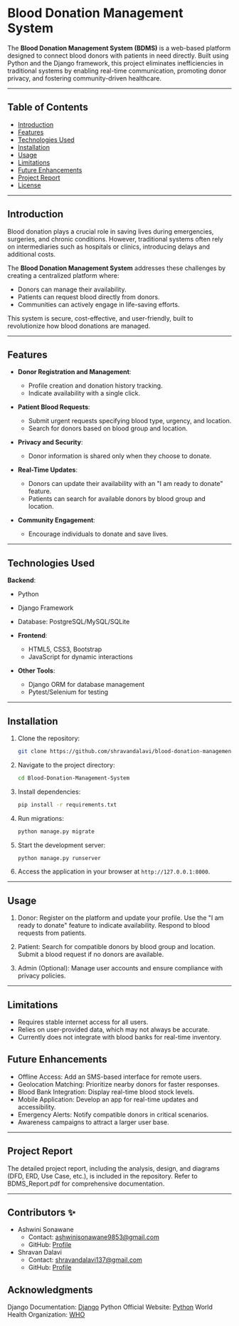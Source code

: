 # Blood Donation Management System
The **Blood Donation Management System (BDMS)** is a web-based platform designed to connect blood donors with patients in need directly. Built using Python and the Django framework, this project eliminates inefficiencies in traditional systems by enabling real-time communication, promoting donor privacy, and fostering community-driven healthcare.

---

## Table of Contents

- [Introduction](#introduction)
- [Features](#features)
- [Technologies Used](#technologies-used)
- [Installation](#installation)
- [Usage](#usage)
- [Limitations](#limitations)
- [Future Enhancements](#future-enhancements)
- [Project Report](#project-report)
- [License](#license)

---

## Introduction

Blood donation plays a crucial role in saving lives during emergencies, surgeries, and chronic conditions. However, traditional systems often rely on intermediaries such as hospitals or clinics, introducing delays and additional costs.

The **Blood Donation Management System** addresses these challenges by creating a centralized platform where:
- Donors can manage their availability.
- Patients can request blood directly from donors.
- Communities can actively engage in life-saving efforts.

This system is secure, cost-effective, and user-friendly, built to revolutionize how blood donations are managed.

---

## Features

- **Donor Registration and Management**:
  - Profile creation and donation history tracking.
  - Indicate availability with a single click.

- **Patient Blood Requests**:
  - Submit urgent requests specifying blood type, urgency, and location.
  - Search for donors based on blood group and location.

- **Privacy and Security**:
  - Donor information is shared only when they choose to donate.

- **Real-Time Updates**:
  - Donors can update their availability with an "I am ready to donate" feature.
  - Patients can search for available donors by blood group and location.

- **Community Engagement**:
  - Encourage individuals to donate and save lives.

---

## Technologies Used

**Backend**:
  - Python
  - Django Framework
  - Database: PostgreSQL/MySQL/SQLite

- **Frontend**:
  - HTML5, CSS3, Bootstrap
  - JavaScript for dynamic interactions

- **Other Tools**:
  - Django ORM for database management
  - Pytest/Selenium for testing

---

## Installation

1. Clone the repository:
   ```bash
   git clone https://github.com/shravandalavi/blood-donation-management-system.git
    ```

2. Navigate to the project directory:
    ```bash
    cd Blood-Donation-Management-System
    ```

3. Install dependencies:
    ```bash
    pip install -r requirements.txt
    ```

4. Run migrations:
    ```bash
    python manage.py migrate
    ```

5. Start the development server:
    ```bash
    python manage.py runserver
    ```
6. Access the application in your browser at `http://127.0.0.1:8000`.


---

## Usage
1. Donor:
Register on the platform and update your profile.
Use the "I am ready to donate" feature to indicate availability.
Respond to blood requests from patients.

2. Patient:
Search for compatible donors by blood group and location.
Submit a blood request if no donors are available.

3. Admin (Optional):
Manage user accounts and ensure compliance with privacy policies.
---
## Limitations
- Requires stable internet access for all users.
- Relies on user-provided data, which may not always be accurate.
- Currently does not integrate with blood banks for real-time inventory.

## Future Enhancements

- Offline Access: Add an SMS-based interface for remote users.
- Geolocation Matching: Prioritize nearby donors for faster responses.
- Blood Bank Integration: Display real-time blood stock levels.
- Mobile Application: Develop an app for real-time updates and accessibility.
- Emergency Alerts: Notify compatible donors in critical scenarios.
- Awareness campaigns to attract a larger user base.

--- 
## Project Report
The detailed project report, including the analysis, design, and diagrams (DFD, ERD, Use Case, etc.), is included in the repository. Refer to BDMS_Report.pdf for comprehensive documentation.

--- 

## Contributors ✨
- Ashwini Sonawane
  - Contact: ashwinisonawane9853@gmail.com
  - GitHub: [Profile](https://github.com/SonawaneAshwini)
- Shravan Dalavi
  - Contact: shravandalavi137@gmail.com
  - GitHub: [Profile]( https://github.com/ShravanDalavi)


## Acknowledgments

Django Documentation: [Django](https://docs.djangoproject.com/en/5.1/)
Python Official Website: [Python](https://www.python.org/)
World Health Organization: [WHO](https://www.who.int/)
